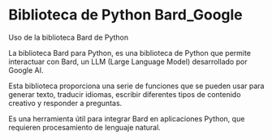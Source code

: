 # Biblioteca de Python Bard_Google
Uso de la biblioteca Bard de Python


La biblioteca Bard para Python, es una biblioteca de Python que permite interactuar con Bard, un LLM (Large Language Model) desarrollado por Google AI. 

Esta biblioteca proporciona una serie de funciones que se pueden usar para generar texto, traducir idiomas, escribir diferentes tipos de contenido creativo y responder a preguntas. 

Es una herramienta útil para integrar Bard en aplicaciones Python, que requieren procesamiento de lenguaje natural.
